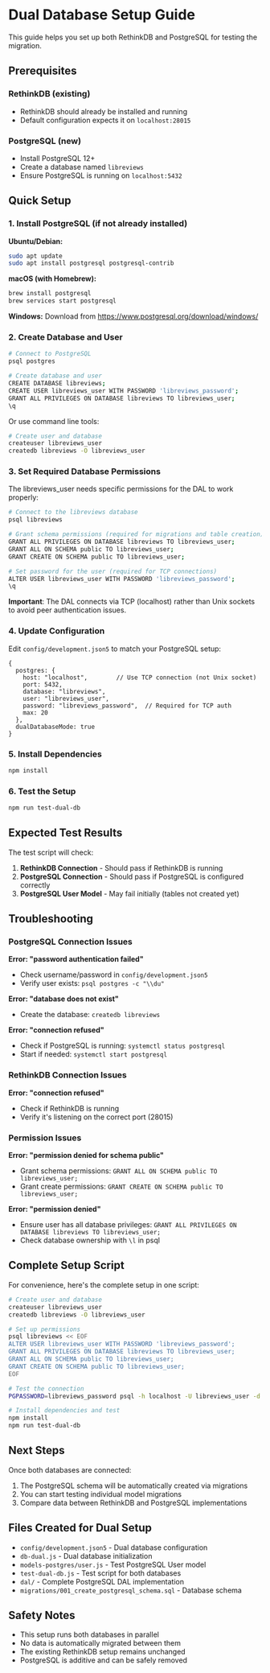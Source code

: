 # Dual Database Setup Guide

This guide helps you set up both RethinkDB and PostgreSQL for testing the migration.

## Prerequisites

### RethinkDB (existing)
- RethinkDB should already be installed and running
- Default configuration expects it on `localhost:28015`

### PostgreSQL (new)
- Install PostgreSQL 12+ 
- Create a database named `libreviews`
- Ensure PostgreSQL is running on `localhost:5432`

## Quick Setup

### 1. Install PostgreSQL (if not already installed)

**Ubuntu/Debian:**
```bash
sudo apt update
sudo apt install postgresql postgresql-contrib
```

**macOS (with Homebrew):**
```bash
brew install postgresql
brew services start postgresql
```

**Windows:**
Download from https://www.postgresql.org/download/windows/

### 2. Create Database and User

```bash
# Connect to PostgreSQL
psql postgres

# Create database and user
CREATE DATABASE libreviews;
CREATE USER libreviews_user WITH PASSWORD 'libreviews_password';
GRANT ALL PRIVILEGES ON DATABASE libreviews TO libreviews_user;
\q
```

Or use command line tools:
```bash
# Create user and database
createuser libreviews_user
createdb libreviews -O libreviews_user
```

### 3. Set Required Database Permissions

The libreviews_user needs specific permissions for the DAL to work properly:

```bash
# Connect to the libreviews database
psql libreviews

# Grant schema permissions (required for migrations and table creation)
GRANT ALL PRIVILEGES ON DATABASE libreviews TO libreviews_user;
GRANT ALL ON SCHEMA public TO libreviews_user;
GRANT CREATE ON SCHEMA public TO libreviews_user;

# Set password for the user (required for TCP connections)
ALTER USER libreviews_user WITH PASSWORD 'libreviews_password';
\q
```

**Important**: The DAL connects via TCP (localhost) rather than Unix sockets to avoid peer authentication issues.

### 4. Update Configuration

Edit `config/development.json5` to match your PostgreSQL setup:

```json5
{
  postgres: {
    host: "localhost",        // Use TCP connection (not Unix socket)
    port: 5432,
    database: "libreviews",
    user: "libreviews_user",
    password: "libreviews_password",  // Required for TCP auth
    max: 20
  },
  dualDatabaseMode: true
}
```

### 5. Install Dependencies

```bash
npm install
```

### 6. Test the Setup

```bash
npm run test-dual-db
```

## Expected Test Results

The test script will check:

1. **RethinkDB Connection** - Should pass if RethinkDB is running
2. **PostgreSQL Connection** - Should pass if PostgreSQL is configured correctly
3. **PostgreSQL User Model** - May fail initially (tables not created yet)

## Troubleshooting

### PostgreSQL Connection Issues

**Error: "password authentication failed"**
- Check username/password in `config/development.json5`
- Verify user exists: `psql postgres -c "\\du"`

**Error: "database does not exist"**
- Create the database: `createdb libreviews`

**Error: "connection refused"**
- Check if PostgreSQL is running: `systemctl status postgresql`
- Start if needed: `systemctl start postgresql`

### RethinkDB Connection Issues

**Error: "connection refused"**
- Check if RethinkDB is running
- Verify it's listening on the correct port (28015)

### Permission Issues

**Error: "permission denied for schema public"**
- Grant schema permissions: `GRANT ALL ON SCHEMA public TO libreviews_user;`
- Grant create permissions: `GRANT CREATE ON SCHEMA public TO libreviews_user;`

**Error: "permission denied"**
- Ensure user has all database privileges: `GRANT ALL PRIVILEGES ON DATABASE libreviews TO libreviews_user;`
- Check database ownership with `\l` in psql

## Complete Setup Script

For convenience, here's the complete setup in one script:

```bash
# Create user and database
createuser libreviews_user
createdb libreviews -O libreviews_user

# Set up permissions
psql libreviews << EOF
ALTER USER libreviews_user WITH PASSWORD 'libreviews_password';
GRANT ALL PRIVILEGES ON DATABASE libreviews TO libreviews_user;
GRANT ALL ON SCHEMA public TO libreviews_user;
GRANT CREATE ON SCHEMA public TO libreviews_user;
EOF

# Test the connection
PGPASSWORD=libreviews_password psql -h localhost -U libreviews_user -d libreviews -c "SELECT 'Connection successful!' as status;"

# Install dependencies and test
npm install
npm run test-dual-db
```

## Next Steps

Once both databases are connected:

1. The PostgreSQL schema will be automatically created via migrations
2. You can start testing individual model migrations
3. Compare data between RethinkDB and PostgreSQL implementations

## Files Created for Dual Setup

- `config/development.json5` - Dual database configuration
- `db-dual.js` - Dual database initialization
- `models-postgres/user.js` - Test PostgreSQL User model
- `test-dual-db.js` - Test script for both databases
- `dal/` - Complete PostgreSQL DAL implementation
- `migrations/001_create_postgresql_schema.sql` - Database schema

## Safety Notes

- This setup runs both databases in parallel
- No data is automatically migrated between them
- The existing RethinkDB setup remains unchanged
- PostgreSQL is additive and can be safely removed